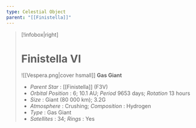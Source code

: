 ```yaml
---
type: Celestial Object
parent: "[[Finistella]]"
---
```

>[!infobox|right]
># Finistella VI
>![[Vespera.png|cover hsmall]]
>**Gas Giant**
>- _Parent Star_ : [[Finistella]] (F3V)
>- _Orbital Position_ : 6; 10.1 AU; _Period_ 9653 days; _Rotation_ 13 hours
>- _Size_ : Giant (80 000 km); 3.2G
>- _Atmosphere_ : Crushing; _Composition_ : Hydrogen
>- _Type_ : Gas Giant
>- _Satellites_ : 34; _Rings_ : Yes

